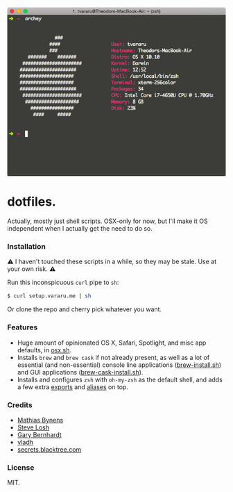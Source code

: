 <div align="center">
  <img src="screenshot.png" alt="Screenshot" />
</div>

# dotfiles.

Actually, mostly just shell scripts. OSX-only for now, but I'll make it OS independent when I actually get the need to do so.

### Installation

:warning: I haven't touched these scripts in a while, so they may be stale. Use at your own risk. :warning:

Run this inconspicuous `curl` pipe to `sh`:

```bash
$ curl setup.vararu.me | sh
```

Or clone the repo and cherry pick whatever you want.

### Features

- Huge amount of opinionated OS X, Safari, Spotlight, and misc app defaults, in [osx.sh](defaults/osx.sh).
- Installs `brew` and `brew cask` if not already present, as well as a lot of essential (and non-essential) console line applications ([brew-install.sh](homebrew/brew-install.sh)) and GUI applications ([brew-cask-install.sh](homebrew/brew-cask-install.sh)).
- Installs and configures `zsh` with `oh-my-zsh` as the default shell, and adds a few extra [exports](.oh-my-zsh-custom/exports.zsh) and [aliases](.oh-my-zsh-custom/aliases.zsh) on top.

### Credits

- [Mathias Bynens](https://github.com/mathiasbynens/dotfiles)
- [Steve Losh](https://bitbucket.org/sjl/dotfiles/src/e8ba45f413665278c11f2de3a1d67a1da3832d34/osx.sh?at=default)
- [Gary Bernhardt](https://github.com/garybernhardt/dotfiles)
- [vladh](https://github.com/vladh/dotfiles)
- [secrets.blacktree.com](http://secrets.blacktree.com)

### License

MIT.
